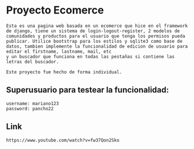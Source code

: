 # Proyecto Ecomerce
    Esta es una pagina web basada en un ecomerce que hice en el framework de django, tiene un sistema de login-logout-register, 2 modelos de comunidades y productos para el usuario que tenga los permisos pueda publicar. Utilice bootstrap para los estilos y sqlite3 como base de datos, tambien implemente la funcionalidad de edicion de usuario para editar el firstname, lastname, mail, etc
    y un buscador que funciona en todas las pestañas si contiene las letras del buscador.
      
    Este proyecto fue hecho de forma individual.  
## Superusuario para testear la funcionalidad:
    username: mariano123  
    password: pancho22

## Link
    https://www.youtube.com/watch?v=fw37Qon2Sko